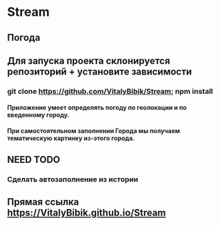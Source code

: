 # Stream
## Погода
## Для запуска проекта склонируется репозиторий + установите зависимости 
### git clone https://github.com/VitalyBibik/Stream; npm install
#### Приложение умеет определять погоду по геолокации и по введенному городу.
#### При самостоятельном заполнении Города мы получаем тематическую картинку из-этого города.


## NEED TODO

### Сделать автозаполнение из истории
## Прямая ссылка  https://VitalyBibik.github.io/Stream
